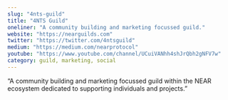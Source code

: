 ```yaml
---
slug: "4nts-guild"
title: "4NTS Guild"
oneliner: "A community building and marketing focussed guild."
website: "https://nearguilds.com"
twitter: "https://twitter.com/4ntsguild"
medium: "https://medium.com/nearprotocol"
youtube: "https://www.youtube.com/channel/UCuiVANhh4shJrQbh2gNFV7w"
category: guild, marketing, social
---
```


“A community building and marketing focussed guild within the NEAR ecosystem dedicated to supporting individuals and projects.”

